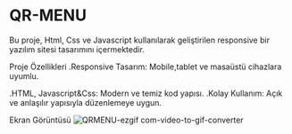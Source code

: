 # QR-MENU
Bu proje, Html, Css ve Javascript kullanılarak geliştirilen responsive bir yazılım sitesi tasarımını içermektedir.

Proje Özellikleri
.Responsive Tasarım: Mobile,tablet ve masaüstü cihazlara uyumlu.

.HTML, Javascript&Css: Modern ve temiz kod yapısı. .Kolay Kullanım: Açık ve anlaşılır yapısıyla düzenlemeye uygun.

Ekran Görüntüsü
![QRMENU-ezgif com-video-to-gif-converter](https://github.com/user-attachments/assets/df330a73-1b89-4198-962d-2c249ee94811)

